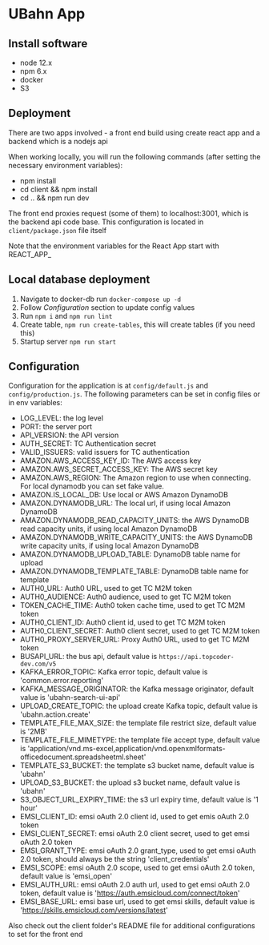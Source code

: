 # UBahn App

## Install software

- node 12.x
- npm 6.x
- docker
- S3

## Deployment

There are two apps involved - a front end build using create react app and a backend which is a nodejs api

When working locally, you will run the following commands (after setting the necessary environment variables):

- npm install
- cd client && npm install
- cd .. && npm run dev

The front end proxies request (some of them) to localhost:3001, which is the backend api code base. This configuration is located in `client/package.json` file itself

Note that the environment variables for the React App start with REACT_APP_

## Local database deployment

1. Navigate to docker-db run `docker-compose up -d`
2. Follow *Configuration* section to update config values
3. Run `npm i` and `npm run lint`
4. Create table, `npm run create-tables`, this will create tables (if you need this)
5. Startup server `npm run start`

## Configuration

Configuration for the application is at `config/default.js` and `config/production.js`. The following parameters can be set in config files or in env variables:

- LOG_LEVEL: the log level
- PORT: the server port
- API_VERSION: the API version
- AUTH_SECRET: TC Authentication secret
- VALID_ISSUERS: valid issuers for TC authentication
- AMAZON.AWS_ACCESS_KEY_ID: The AWS access key
- AMAZON.AWS_SECRET_ACCESS_KEY: The AWS secret key
- AMAZON.AWS_REGION: The Amazon region to use when connecting. For local dynamodb you can set fake value.
- AMAZON.IS_LOCAL_DB: Use local or AWS Amazon DynamoDB
- AMAZON.DYNAMODB_URL: The local url, if using local Amazon DynamoDB
- AMAZON.DYNAMODB_READ_CAPACITY_UNITS: the AWS DynamoDB read capacity units, if using local Amazon DynamoDB
- AMAZON.DYNAMODB_WRITE_CAPACITY_UNITS: the AWS DynamoDB write capacity units, if using local Amazon DynamoDB
- AMAZON.DYNAMODB_UPLOAD_TABLE: DynamoDB table name for upload
- AMAZON.DYNAMODB_TEMPLATE_TABLE: DynamoDB table name for template
- AUTH0_URL: Auth0 URL, used to get TC M2M token
- AUTH0_AUDIENCE: Auth0 audience, used to get TC M2M token
- TOKEN_CACHE_TIME: Auth0 token cache time, used to get TC M2M token
- AUTH0_CLIENT_ID: Auth0 client id, used to get TC M2M token
- AUTH0_CLIENT_SECRET: Auth0 client secret, used to get TC M2M token
- AUTH0_PROXY_SERVER_URL: Proxy Auth0 URL, used to get TC M2M token
- BUSAPI_URL: the bus api, default value is `https://api.topcoder-dev.com/v5`
- KAFKA_ERROR_TOPIC: Kafka error topic, default value is 'common.error.reporting'
- KAFKA_MESSAGE_ORIGINATOR: the Kafka message originator, default value is 'ubahn-search-ui-api'
- UPLOAD_CREATE_TOPIC: the upload create Kafka topic, default value is 'ubahn.action.create'
- TEMPLATE_FILE_MAX_SIZE: the template file restrict size, default value is '2MB'
- TEMPLATE_FILE_MIMETYPE: the template file accept type, default value is 'application/vnd.ms-excel,application/vnd.openxmlformats-officedocument.spreadsheetml.sheet'
- TEMPLATE_S3_BUCKET: the template s3 bucket name, default value is 'ubahn'
- UPLOAD_S3_BUCKET: the upload s3 bucket name, default value is 'ubahn'
- S3_OBJECT_URL_EXPIRY_TIME: the s3 url expiry time, default value is '1 hour'
- EMSI_CLIENT_ID: emsi oAuth 2.0 client id, used to get emis oAuth 2.0 token
- EMSI_CLIENT_SECRET: emsi oAuth 2.0 client secret, used to get emsi oAuth 2.0 token
- EMSI_GRANT_TYPE: emsi oAuth 2.0 grant_type, used to get emsi oAuth 2.0 token, should always be the string 'client_credentials'
- EMSI_SCOPE: emsi oAuth 2.0 scope, used to get emsi oAuth 2.0 token, default value is 'emsi_open'
- EMSI_AUTH_URL: emsi oAuth 2.0 auth url, used to get emsi oAuth 2.0 token, default value is 'https://auth.emsicloud.com/connect/token'
- EMSI_BASE_URL: emsi base url, used to get emsi skills, default value is 'https://skills.emsicloud.com/versions/latest'

Also check out the client folder's README file for additional configurations to set for the front end

